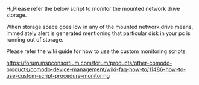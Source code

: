 Hi,Please refer the below script to monitor the mounted network drive storage.

When storage space goes low in any of the  mounted network drive means, immediately alert is generated mentioning that particular disk in your pc is running out of storage.

 

Please refer the wiki guide for how to use the custom monitoring scripts:

https://forum.mspconsortium.com/forum/products/other-comodo-products/comodo-device-management/wiki-faq-how-to/11486-how-to-use-custom-script-procedure-monitoring